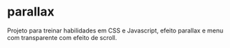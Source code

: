 # parallax
Projeto para treinar habilidades em CSS e Javascript, efeito parallax e menu com transparente com efeito de scroll.


